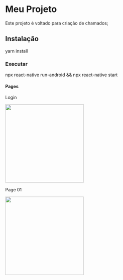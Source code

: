 # Meu Projeto
Este projeto é voltado para criação de chamados;

## Instalação
yarn install

### Executar
npx react-native run-android && npx react-native start


#### Pages

<div>
    <div>
        <p>Login</p>
        <img src="https://github.com/TamiBeira/Rocket_Help/assets/55815968/de45e34b-590a-4e24-8833-bce9379f5179" width="250"/>
    </div>
    <div>
        <p>Page 01</p>
        <img src="https://github.com/TamiBeira/Rocket_Help/assets/55815968/de45e34b-590a-4e24-8833-bce9379f5179" width="250"/>
    </div>
</div>

